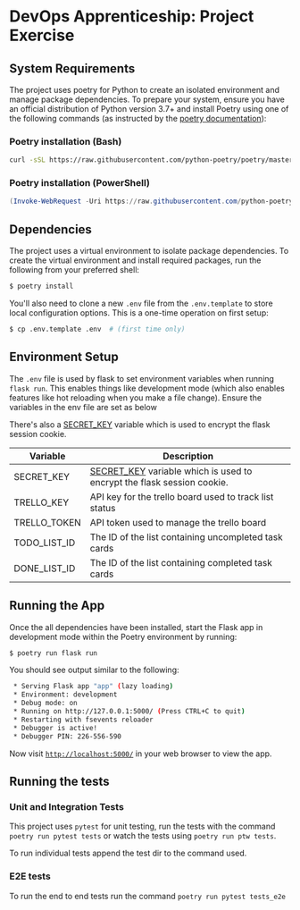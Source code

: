 # DevOps Apprenticeship: Project Exercise

## System Requirements

The project uses poetry for Python to create an isolated environment and manage package dependencies. To prepare your system, ensure you have an official distribution of Python version 3.7+ and install Poetry using one of the following commands (as instructed by the [poetry documentation](https://python-poetry.org/docs/#system-requirements)):

### Poetry installation (Bash)

```bash
curl -sSL https://raw.githubusercontent.com/python-poetry/poetry/master/install-poetry.py | python -
```

### Poetry installation (PowerShell)

```powershell
(Invoke-WebRequest -Uri https://raw.githubusercontent.com/python-poetry/poetry/master/install-poetry.py -UseBasicParsing).Content | python -
```

## Dependencies

The project uses a virtual environment to isolate package dependencies. To create the virtual environment and install required packages, run the following from your preferred shell:

```bash
$ poetry install
```

You'll also need to clone a new `.env` file from the `.env.template` to store local configuration options. This is a one-time operation on first setup:

```bash
$ cp .env.template .env  # (first time only)
```

## Environment Setup

The `.env` file is used by flask to set environment variables when running `flask run`. This enables things like development mode (which also enables features like hot reloading when you make a file change). Ensure the variables
in the env file are set as below

There's also a [SECRET_KEY](https://flask.palletsprojects.com/en/1.1.x/config/#SECRET_KEY) variable which is used to encrypt the flask session cookie.

| Variable     | Description                                                                                                                             |
| ------------ | --------------------------------------------------------------------------------------------------------------------------------------- |
| SECRET_KEY   | [SECRET_KEY](https://flask.palletsprojects.com/en/1.1.x/config/#SECRET_KEY) variable which is used to encrypt the flask session cookie. |
| TRELLO_KEY   | API key for the trello board used to track list status                                                                                  |
| TRELLO_TOKEN | API token used to manage the trello board                                                                                               |
| TODO_LIST_ID | The ID of the list containing uncompleted task cards                                                                                    |
| DONE_LIST_ID | The ID of the list containing completed task cards                                                                                      |

## Running the App

Once the all dependencies have been installed, start the Flask app in development mode within the Poetry environment by running:

```bash
$ poetry run flask run
```

You should see output similar to the following:

```bash
 * Serving Flask app "app" (lazy loading)
 * Environment: development
 * Debug mode: on
 * Running on http://127.0.0.1:5000/ (Press CTRL+C to quit)
 * Restarting with fsevents reloader
 * Debugger is active!
 * Debugger PIN: 226-556-590
```

Now visit [`http://localhost:5000/`](http://localhost:5000/) in your web browser to view the app.


## Running the tests

### Unit and Integration Tests

This project uses `pytest` for unit testing, run the tests with the command `poetry run pytest tests` or watch the tests using `poetry run ptw tests`.

To run individual tests append the test dir to the command used.

### E2E tests

To run the end to end tests run the command `poetry run pytest tests_e2e`
